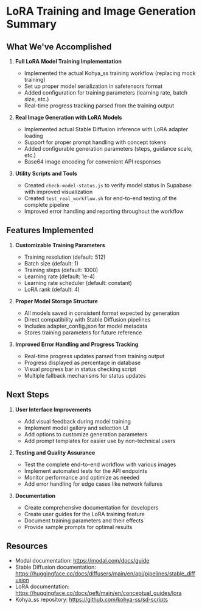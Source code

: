 # LoRA Training and Image Generation Summary

## What We've Accomplished

1. **Full LoRA Model Training Implementation**
   - Implemented the actual Kohya_ss training workflow (replacing mock training)
   - Set up proper model serialization in safetensors format
   - Added configuration for training parameters (learning rate, batch size, etc.)
   - Real-time progress tracking parsed from the training output

2. **Real Image Generation with LoRA Models**
   - Implemented actual Stable Diffusion inference with LoRA adapter loading
   - Support for proper prompt handling with concept tokens
   - Added configurable generation parameters (steps, guidance scale, etc.)
   - Base64 image encoding for convenient API responses

3. **Utility Scripts and Tools**
   - Created `check-model-status.js` to verify model status in Supabase with improved visualization
   - Created `test_real_workflow.sh` for end-to-end testing of the complete pipeline
   - Improved error handling and reporting throughout the workflow

## Features Implemented

1. **Customizable Training Parameters**
   - Training resolution (default: 512)
   - Batch size (default: 1)
   - Training steps (default: 1000)
   - Learning rate (default: 1e-4)
   - Learning rate scheduler (default: constant)
   - LoRA rank (default: 4)

2. **Proper Model Storage Structure**
   - All models saved in consistent format expected by generation
   - Direct compatibility with Stable Diffusion pipelines
   - Includes adapter_config.json for model metadata
   - Stores training parameters for future reference

3. **Improved Error Handling and Progress Tracking**
   - Real-time progress updates parsed from training output
   - Progress displayed as percentage in database
   - Visual progress bar in status checking script
   - Multiple fallback mechanisms for status updates

## Next Steps

1. **User Interface Improvements**
   - Add visual feedback during model training
   - Implement model gallery and selection UI
   - Add options to customize generation parameters
   - Add prompt templates for easier use by non-technical users

2. **Testing and Quality Assurance**
   - Test the complete end-to-end workflow with various images
   - Implement automated tests for the API endpoints
   - Monitor performance and optimize as needed
   - Add error handling for edge cases like network failures

3. **Documentation**
   - Create comprehensive documentation for developers
   - Create user guides for the LoRA training feature
   - Document training parameters and their effects
   - Provide sample prompts for optimal results

## Resources

- Modal documentation: https://modal.com/docs/guide
- Stable Diffusion documentation: https://huggingface.co/docs/diffusers/main/en/api/pipelines/stable_diffusion
- LoRA documentation: https://huggingface.co/docs/peft/main/en/conceptual_guides/lora
- Kohya_ss repository: https://github.com/kohya-ss/sd-scripts 